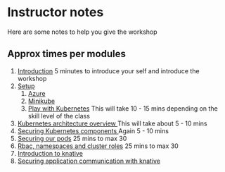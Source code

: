 # Instructor notes 

Here are some notes to help you give the workshop

## Approx times per modules
1. [Introduction](#introduction)
5 minutes to introduce your self and introduce the workshop
2. [Setup](#setup)
    1. [Azure](setup/azure.md)
    2. [Minikube](setup/minikube.md)
    3. [Play with Kubernetes](setup/play-with-k8s.md)
This will take 10 - 15 mins depending on the skill level of the class    
3. [Kubernetes architecture overview ](#overview)
This will take about 5 - 10 mins 
4. [Securing Kubernetes components ](#components)
Again 5 - 10 mins 
5. [Securing our pods](#pods)
25 mins to max 30  
6. [Rbac, namespaces and cluster roles](#roles)
25 mins to max 30 
7. [Introduction to knative](#knative)
8. [Securing application communication with knative](#secknative)